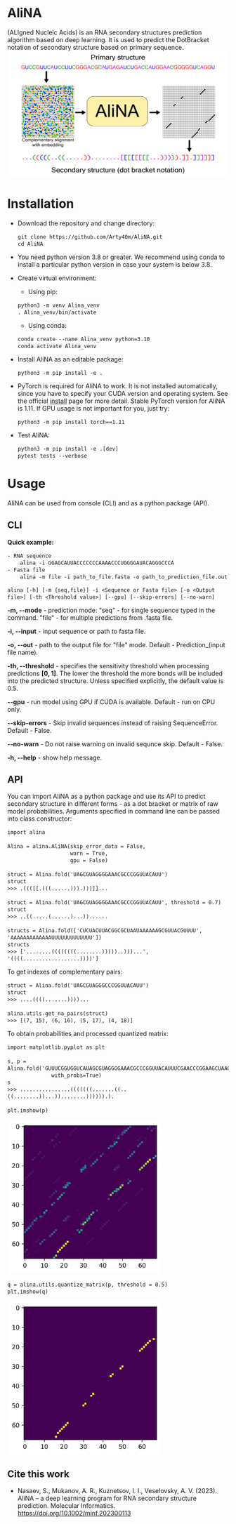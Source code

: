 AliNA
===

(ALIgned Nucleic Acids) is an RNA secondary structures prediction algorithm based on deep learning. It is used to predict the DotBracket notation of secondary structure based on primary sequence.
<img src="img/alina.png"/>

Installation
===

- Download the repository and change directory: 
    ```
    git clone https://github.com/Arty40m/AliNA.git
    cd AliNA
    ```
    
- You need python version 3.8 or greater. We recommend using conda to install a particular python version in case your system is below 3.8. 

- Create virtual environment:

    - Using pip:
    ```
    python3 -m venv Alina_venv
    . Alina_venv/bin/activate
    ```
    - Using conda:
    ```
    conda create --name Alina_venv python=3.10
    conda activate Alina_venv
    ```
- Install AliNA as an editable package:
    ```
    python3 -m pip install -e .
    ```
- PyTorch is required for AliNA to work. It is not installed automatically, since you have to specify your CUDA version and operating system. See the official [install](https://pytorch.org/get-started/locally/) page for more detail. Stable PyTorch version for AliNA is 1.11. If GPU usage is not important for you, just try:

    ```
    python3 -m pip install torch==1.11
    ```
- Test AliNA:
    ```
    python3 -m pip install -e .[dev]
    pytest tests --verbose
    ```

Usage
===

AliNA can be used from console (CLI) and as a python package (API).
    
<h2>CLI</h2>

__Quick example:__

```
- RNA sequence
    alina -i GGAGCAUUACCCCCCCAAAACCCUGGGGAUACAGGGCCCA
- Fasta file
    alina -m file -i path_to_file.fasta -o path_to_prediction_file.out
```

```
alina [-h] [-m {seq,file}] -i <Sequence or Fasta file> [-o <Output file>] [-th <Threshold value>] [--gpu] [--skip-errors] [--no-warn]
```
**-m, --mode**  - prediction mode: "seq" - for single sequence typed in the command. "file" - for multiple predictions from .fasta file.

**-i, --input** - input sequence or path to fasta file.

**-o, --out** - path to the output file for "file" mode. Default - Prediction_(input file name).

**-th, --threshold** - specifies the sensitivity threshold when processing predictions **[0, 1]**. The lower the threshold the more bonds will be included into the predicted structure. Unless specified explicitly, the default value is 0.5.

**--gpu** - run model using GPU if CUDA is available. Default - run on CPU only.

**--skip-errors** - Skip invalid sequences instead of raising SequenceError. Default - False.

**--no-warn** - Do not raise warning on invalid sequnce skip. Default - False.

**-h, --help** - show help message.

<h2>API</h2>
    You can import AliNA as a python package and use its API to predict secondary structure in different forms - as a dot bracket or matrix of raw model probabilities. Arguments specified in command line can be passed into class constructor:
    
```
import alina

Alina = alina.AliNA(skip_error_data = False,
                    warn = True,
                    gpu = False)
                
struct = Alina.fold('UAGCGUAGGGGAAACGCCCGGUUACAUU')
struct
>>> .((([[.(((......))).)))]]...

struct = Alina.fold('UAGCGUAGGGGAAACGCCCGGUUACAUU', threshold = 0.7)
struct
>>> ..((.....(......)...))......

structs = Alina.fold(['CUCUACUUACGGCGCUAAUAAAAAAGCGUUACGUUUU', 'AAAAAAAAAAAAAUUUUUUUUUUUUU'])
structs
>>> ['........((((((((........)))))..)))...', '((((..................))))']
```
    
To get indexes of complementary pairs:

```
struct = Alina.fold('UAGCGUAGGGCCCGGUUACAUU')
struct
>>> ....((((.......))))...

alina.utils.get_na_pairs(struct)
>>> [(7, 15), (6, 16), (5, 17), (4, 18)]
```

To obtain probabilities and processed quantized matrix:
    
```
import matplotlib.pyplot as plt

s, p = Alina.fold('GUUUCGGUGGUCAUAGCGUAGGGGAAACGCCCGGUUACAUUUCGAACCCGGAAGCUAAGCCUUACAGC', 
              with_probs=True)
s
>>> ................(((((((.......((..((........))...))........)))))).).

plt.imshow(p)
```

<img src="img/probs.png" width=350px/>

```
q = alina.utils.quantize_matrix(p, threshold = 0.5)
plt.imshow(q)
```

<img src="img/quant.png" width=350px/>

<h2>Cite this work</h2>

- Nasaev, S., Mukanov, A. R., Kuznetsov, I. I., Veselovsky, A. V. (2023). AliNA – a deep learning program for RNA secondary structure prediction. Molecular Informatics. https://doi.org/10.1002/minf.202300113